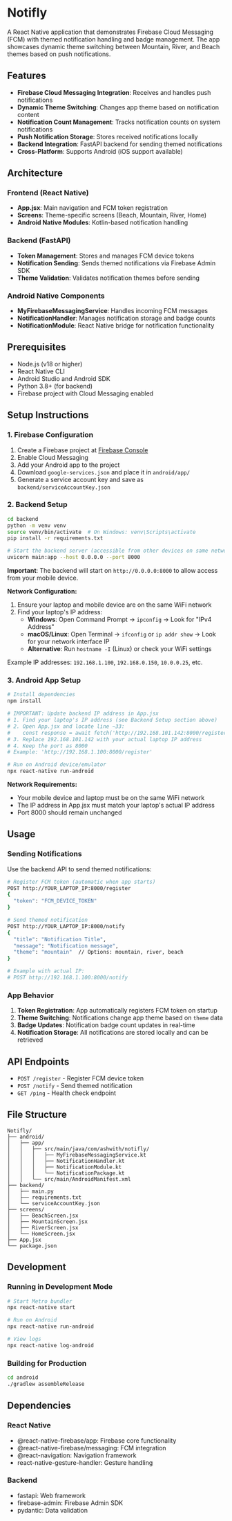 # Notifly

A React Native application that demonstrates Firebase Cloud Messaging (FCM) with themed notification handling and badge management. The app showcases dynamic theme switching between Mountain, River, and Beach themes based on push notifications.

## Features

- **Firebase Cloud Messaging Integration**: Receives and handles push notifications
- **Dynamic Theme Switching**: Changes app theme based on notification content
- **Notification Count Management**: Tracks notification counts on system notifications
- **Push Notification Storage**: Stores received notifications locally
- **Backend Integration**: FastAPI backend for sending themed notifications
- **Cross-Platform**: Supports Android (iOS support available)

## Architecture

### Frontend (React Native)

- **App.jsx**: Main navigation and FCM token registration
- **Screens**: Theme-specific screens (Beach, Mountain, River, Home)
- **Android Native Modules**: Kotlin-based notification handling

### Backend (FastAPI)

- **Token Management**: Stores and manages FCM device tokens
- **Notification Sending**: Sends themed notifications via Firebase Admin SDK
- **Theme Validation**: Validates notification themes before sending

### Android Native Components

- **MyFirebaseMessagingService**: Handles incoming FCM messages
- **NotificationHandler**: Manages notification storage and badge counts
- **NotificationModule**: React Native bridge for notification functionality

## Prerequisites

- Node.js (v18 or higher)
- React Native CLI
- Android Studio and Android SDK
- Python 3.8+ (for backend)
- Firebase project with Cloud Messaging enabled

## Setup Instructions

### 1. Firebase Configuration

1. Create a Firebase project at [Firebase Console](https://console.firebase.google.com/)
2. Enable Cloud Messaging
3. Add your Android app to the project
4. Download `google-services.json` and place it in `android/app/`
5. Generate a service account key and save as `backend/serviceAccountKey.json`

### 2. Backend Setup

```bash
cd backend
python -m venv venv
source venv/bin/activate  # On Windows: venv\Scripts\activate
pip install -r requirements.txt

# Start the backend server (accessible from other devices on same network)
uvicorn main:app --host 0.0.0.0 --port 8000
```

**Important**: The backend will start on `http://0.0.0.0:8000` to allow access from your mobile device.

**Network Configuration:**

1. Ensure your laptop and mobile device are on the same WiFi network
2. Find your laptop's IP address:
   - **Windows**: Open Command Prompt → `ipconfig` → Look for "IPv4 Address"
   - **macOS/Linux**: Open Terminal → `ifconfig` or `ip addr show` → Look for your network interface IP
   - **Alternative**: Run `hostname -I` (Linux) or check your WiFi settings

Example IP addresses: `192.168.1.100`, `192.168.0.150`, `10.0.0.25`, etc.

### 3. Android App Setup

```bash
# Install dependencies
npm install

# IMPORTANT: Update backend IP address in App.jsx
# 1. Find your laptop's IP address (see Backend Setup section above)
# 2. Open App.jsx and locate line ~33:
#    const response = await fetch('http://192.168.101.142:8000/register', {
# 3. Replace 192.168.101.142 with your actual laptop IP address
# 4. Keep the port as 8000
# Example: 'http://192.168.1.100:8000/register'

# Run on Android device/emulator
npx react-native run-android
```

**Network Requirements:**

- Your mobile device and laptop must be on the same WiFi network
- The IP address in App.jsx must match your laptop's actual IP address
- Port 8000 should remain unchanged

## Usage

### Sending Notifications

Use the backend API to send themed notifications:

```bash
# Register FCM token (automatic when app starts)
POST http://YOUR_LAPTOP_IP:8000/register
{
  "token": "FCM_DEVICE_TOKEN"
}

# Send themed notification
POST http://YOUR_LAPTOP_IP:8000/notify
{
  "title": "Notification Title",
  "message": "Notification message",
  "theme": "mountain"  // Options: mountain, river, beach
}

# Example with actual IP:
# POST http://192.168.1.100:8000/notify
```

### App Behavior

1. **Token Registration**: App automatically registers FCM token on startup
2. **Theme Switching**: Notifications change app theme based on `theme` data
3. **Badge Updates**: Notification badge count updates in real-time
4. **Notification Storage**: All notifications are stored locally and can be retrieved

## API Endpoints

- `POST /register` - Register FCM device token
- `POST /notify` - Send themed notification
- `GET /ping` - Health check endpoint

## File Structure

```
Notifly/
├── android/
│   ├── app/
│   │   ├── src/main/java/com/ashwith/notifly/
│   │   │   ├── MyFirebaseMessagingService.kt
│   │   │   ├── NotificationHandler.kt
│   │   │   ├── NotificationModule.kt
│   │   │   └── NotificationPackage.kt
│   │   └── src/main/AndroidManifest.xml
├── backend/
│   ├── main.py
│   ├── requirements.txt
│   └── serviceAccountKey.json
├── screens/
│   ├── BeachScreen.jsx
│   ├── MountainScreen.jsx
│   ├── RiverScreen.jsx
│   └── HomeScreen.jsx
├── App.jsx
└── package.json
```

## Development

### Running in Development Mode

```bash
# Start Metro bundler
npx react-native start

# Run on Android
npx react-native run-android

# View logs
npx react-native log-android
```

### Building for Production

```bash
cd android
./gradlew assembleRelease
```

## Dependencies

### React Native

- @react-native-firebase/app: Firebase core functionality
- @react-native-firebase/messaging: FCM integration
- @react-navigation: Navigation framework
- react-native-gesture-handler: Gesture handling

### Backend

- fastapi: Web framework
- firebase-admin: Firebase Admin SDK
- pydantic: Data validation
